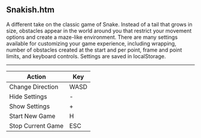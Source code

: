 Snakish.htm
-----------

A different take on the classic game of Snake. Instead of a tail that grows in size, obstacles appear in the world around you that restrict your movement options and create a maze-like environment. There are many settings available for customizing your game experience, including wrapping, number of obstacles created at the start and per point, frame and point limits, and keyboard controls. Settings are saved in localStorage.

---

Action            | Key
------------------|----
Change Direction  | WASD
Hide Settings     | -
Show Settings     | +
Start New Game    | H
Stop Current Game | ESC
